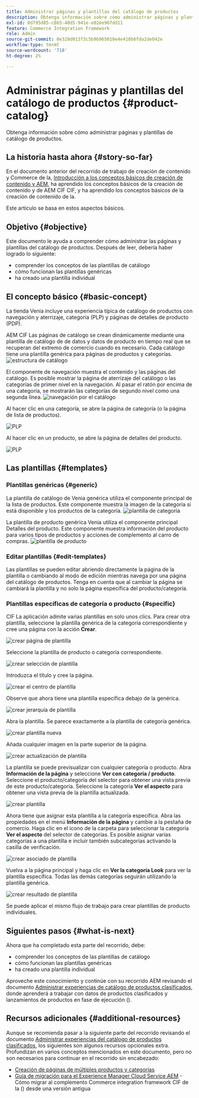 ```yaml
---
title: Administrar páginas y plantillas del catálogo de productos
description: Obtenga información sobre cómo administrar páginas y plantillas de catálogo de productos
exl-id: 0d795d85-c865-40d5-941e-e02ee96fdd11
feature: Commerce Integration Framework
role: Admin
source-git-commit: 0e328d013f3c5b9b965010e4e410b6fda2de042e
workflow-type: tm+mt
source-wordcount: '718'
ht-degree: 2%

---
```


# Administrar páginas y plantillas del catálogo de productos {#product-catalog}

Obtenga información sobre cómo administrar páginas y plantillas de catálogo de productos.

## La historia hasta ahora {#story-so-far}

En el documento anterior del recorrido de trabajo de creación de contenido y Commerce de la, [Introducción a los conceptos básicos de creación de contenido y AEM](getting-started.md), ha aprendido los conceptos básicos de la creación de contenido y de AEM CIF CIF, y ha aprendido los conceptos básicos de la creación de contenido de la.

Este artículo se basa en estos aspectos básicos.

## Objetivo {#objective}

Este documento le ayuda a comprender cómo administrar las páginas y plantillas del catálogo de productos. Después de leer, debería haber logrado lo siguiente:

* comprender los conceptos de las plantillas de catálogo
* cómo funcionan las plantillas genéricas
* ha creado una plantilla individual

## El concepto básico {#basic-concept}

La tienda Venia incluye una experiencia típica de catálogo de productos con navegación y aterrizaje, categoría (PLP) y páginas de detalles de producto (PDP).

AEM CIF Las páginas de catálogo se crean dinámicamente mediante una plantilla de catálogo de de datos y datos de producto en tiempo real que se recuperan del extremo de comercio cuando es necesario. Cada catálogo tiene una plantilla genérica para páginas de productos y categorías.
![estructura de catálogo](assets/catalog-structure.png)

El componente de navegación muestra el contenido y las páginas del catálogo. Es posible mostrar la página de aterrizaje del catálogo o las categorías de primer nivel en la navegación. Al pasar el ratón por encima de una categoría, se mostrarán las categorías de segundo nivel como una segunda línea.
![navegación por el catálogo](assets/catalog-navigation.png)

Al hacer clic en una categoría, se abre la página de categoría (o la página de lista de productos).

![PLP](assets/catalog-plp.png)

Al hacer clic en un producto, se abre la página de detalles del producto.

![PLP](assets/catalog-pdp.png)

## Las plantillas {#templates}

### Plantillas genéricas {#generic}

La plantilla de catálogo de Venia genérica utiliza el componente principal de la lista de productos. Este componente muestra la imagen de la categoría si está disponible y los productos de la categoría.
![plantilla de categoría](assets/category-template.png)

La plantilla de producto genérica Venia utiliza el componente principal Detalles del producto. Este componente muestra información del producto para varios tipos de productos y acciones de complemento al carro de compras.
![plantilla de producto](assets/product-template.png)

### Editar plantillas {#edit-templates}

Las plantillas se pueden editar abriendo directamente la página de la plantilla o cambiando al modo de edición mientras navega por una página del catálogo de productos. Tenga en cuenta que al cambiar la página se cambiará la plantilla y no solo la página específica del producto/categoría.

### Plantillas específicas de categoría o producto {#specific}

CIF La aplicación admite varias plantillas en solo unos clics. Para crear otra plantilla, seleccione la plantilla genérica de la categoría correspondiente y cree una página con la acción **Crear**.

![crear página de plantilla](assets/create-template-page.png)

Seleccione la plantilla de producto o categoría correspondiente.

![crear selección de plantilla](assets/create-template-select.png)

Introduzca el título y cree la página.

![crear el centro de plantilla](assets/create-template-enter.png)

Observe que ahora tiene una plantilla específica debajo de la genérica.

![crear jerarquía de plantilla](assets/create-template-hierachry.png)

Abra la plantilla. Se parece exactamente a la plantilla de categoría genérica.

![crear plantilla nueva](assets/create-template-new.png)

Añada cualquier imagen en la parte superior de la página.

![crear actualización de plantilla](assets/create-template-update.png)

La plantilla se puede previsualizar con cualquier categoría o producto. Abra **Información de la página** y seleccione **Ver con categoría / producto**. Seleccione el producto/categoría del selector para obtener una vista previa de este producto/categoría. Seleccione la categoría **Ver el aspecto** para obtener una vista previa de la plantilla actualizada.

![crear plantilla ](assets/create-template-picker.png)

Ahora tiene que asignar esta plantilla a la categoría específica. Abra las propiedades en el menú **Información de la página** y cambie a la pestaña de comercio. Haga clic en el icono de la carpeta para seleccionar la categoría **Ver el aspecto** del selector de categorías. Es posible asignar varias categorías a una plantilla e incluir también subcategorías activando la casilla de verificación.

![crear asociado de plantilla](assets/create-template-associate.png)

Vuelva a la página principal y haga clic en **Ver la categoría Look** para ver la plantilla específica. Todas las demás categorías seguirán utilizando la plantilla genérica.

![crear resultado de plantilla](assets/create-template-result.png)

Se puede aplicar el mismo flujo de trabajo para crear plantillas de producto individuales.

## Siguientes pasos {#what-is-next}

Ahora que ha completado esta parte del recorrido, debe:

* comprender los conceptos de las plantillas de catálogo
* cómo funcionan las plantillas genéricas
* ha creado una plantilla individual

Aproveche este conocimiento y continúe con su recorrido AEM revisando el documento [Administrar experiencias de catálogo de productos clasificados](staged-catalog.md), donde aprenderá a trabajar con datos de productos clasificados y lanzamientos de productos en fase de ejecución ().

## Recursos adicionales {#additional-resources}

Aunque se recomienda pasar a la siguiente parte del recorrido revisando el documento [Administrar experiencias del catálogo de productos clasificados](staged-catalog.md), los siguientes son algunos recursos opcionales extra. Profundizan en varios conceptos mencionados en este documento, pero no son necesarios para continuar en el recorrido sin encabezado:

* [Creación de páginas de múltiples productos y categorías](/help/commerce-cloud/authoring/multi-template-usage.md)
* [Guía de migración para el Experience Manager Cloud Service AEM](/help/commerce-cloud/migration.md) - Cómo migrar al complemento Commerce integration framework CIF de la () desde una versión antigua
